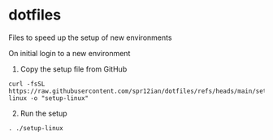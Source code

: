 # dotfiles
Files to speed up the setup of new environments

On initial login to a new environment
1. Copy the setup file from GitHub
```
curl -fsSL https://raw.githubusercontent.com/spr12ian/dotfiles/refs/heads/main/setup-linux -o "setup-linux"
```
2. Run the setup
```
. ./setup-linux
```
